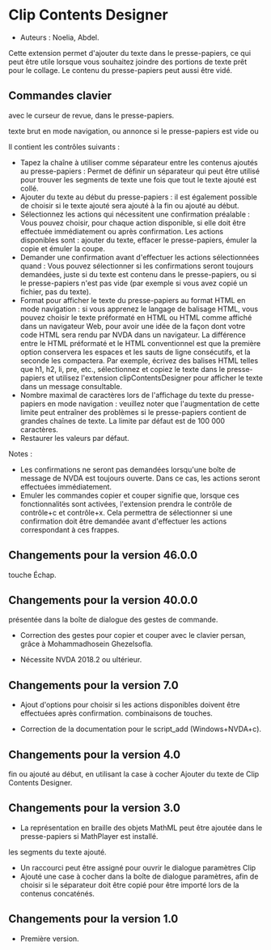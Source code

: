# Clip Contents Designer #

*	Auteurs : Noelia, Abdel.

Cette extension permet d'ajouter du texte dans le presse-papiers, ce qui
peut être utile lorsque vous souhaitez joindre des portions de texte prêt
pour le collage. Le contenu du presse-papiers peut aussi être vidé.

## Commandes clavier ##

  avec le curseur de revue, dans le presse-papiers.

  texte brut en mode navigation, ou annonce si le presse-papiers est vide ou

Il contient les contrôles suivants :

* Tapez la chaîne à utiliser comme séparateur entre les contenus ajoutés au
  presse-papiers : Permet de définir un séparateur qui peut être utilisé
  pour trouver les segments de texte une fois que tout le texte ajouté est
  collé.
* Ajouter du texte  au début du presse-papiers : il est également possible
  de choisir si le texte ajouté sera ajouté  à la fin ou ajouté au début.
* Sélectionnez les actions qui nécessitent une confirmation préalable : Vous
  pouvez choisir, pour chaque action disponible, si elle doit être effectuée
  immédiatement ou après confirmation. Les actions disponibles sont :
  ajouter du texte, effacer le presse-papiers, émuler la copie et émuler la
  coupe.
* Demander une confirmation avant d'effectuer les actions sélectionnées
  quand : Vous pouvez sélectionner si les confirmations seront toujours
  demandées, juste si du texte est contenu dans le presse-papiers, ou si le
  presse-papiers n'est pas vide (par exemple si vous avez copié un fichier,
  pas du texte).
* Format pour afficher le texte du presse-papiers au format HTML en mode
  navigation : si vous apprenez le langage de balisage HTML, vous pouvez
  choisir le texte préformaté en HTML ou HTML comme affiché dans un
  navigateur Web, pour avoir une idée de la façon dont votre code HTML sera
  rendu par NVDA dans un navigateur. La différence entre le HTML préformaté
  et le HTML conventionnel est que la première option conservera les espaces
  et les sauts de ligne consécutifs, et la seconde les compactera. Par
  exemple, écrivez des balises HTML telles que h1, h2, li, pre, etc.,
  sélectionnez et copiez le texte dans le presse-papiers et utilisez
  l'extension clipContentsDesigner pour afficher le texte dans un message
  consultable.
* Nombre maximal de caractères lors de l'affichage du texte du
  presse-papiers en mode navigation : veuillez noter que l'augmentation de
  cette limite peut entraîner des problèmes si le presse-papiers contient de
  grandes chaînes de texte. La limite par défaut est de 100 000 caractères.
* Restaurer les valeurs par défaut.

Notes :

*	Les confirmations ne seront pas demandées lorsqu'une boîte de message de
  NVDA est toujours ouverte. Dans ce cas, les actions seront effectuées
  immédiatement.
*	Emuler les commandes copier et couper signifie que, lorsque ces
  fonctionnalités sont activées, l'extension prendra le contrôle de
  contrôle+c et contrôle+x. Cela permettra de sélectionner si une
  confirmation doit être demandée avant d'effectuer les actions
  correspondant à ces frappes.

## Changements pour la version 46.0.0

  touche Échap.

## Changements pour la version 40.0.0

  présentée dans la boîte de dialogue des gestes de commande.

* Correction des gestes pour copier et couper avec le clavier persan, grâce
  à Mohammadhosein Ghezelsofla.

* Nécessite NVDA 2018.2 ou ultérieur.

## Changements pour la version 7.0

*	Ajout d'options pour choisir si les actions disponibles doivent être
  effectuées après confirmation.
  combinaisons de touches.

*	Correction de la documentation pour le script_add (Windows+NVDA+c).

## Changements pour la version 4.0 ##

  fin ou ajouté au début, en utilisant la case à cocher Ajouter du texte
  de Clip Contents Designer.

## Changements pour la version 3.0 ##

*	La représentation en braille des objets MathML peut être ajoutée dans le
  presse-papiers si MathPlayer est installé.

  les segments du texte ajouté.

*	Un raccourci peut être assigné pour ouvrir le dialogue paramètres Clip
*	Ajouté une case à cocher dans la boîte de dialogue paramètres, afin de
  choisir si le séparateur doit être copié pour être importé lors de la
  contenus concaténés.

## Changements pour la version 1.0 ##

*	Première version.
